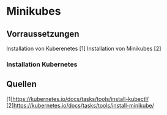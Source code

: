 # Minikubes

## Vorraussetzungen
Installation von Kuberenetes [1]
Installation von Minikubes [2]

### Installation Kubernetes


## Quellen
[1]https://kubernetes.io/docs/tasks/tools/install-kubectl/  
[2]https://kubernetes.io/docs/tasks/tools/install-minikube/  
